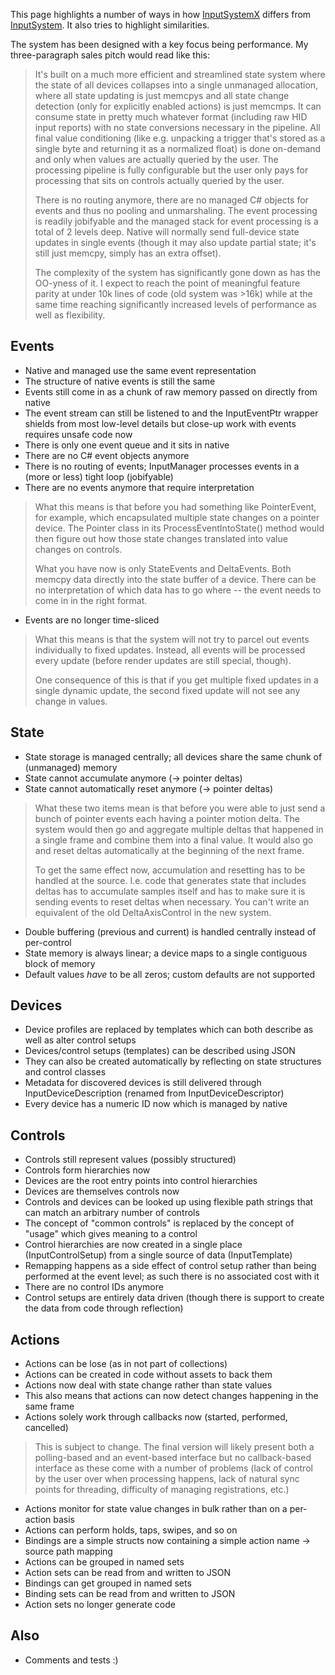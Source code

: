 This page highlights a number of ways in how [InputSystemX](https://github.com/Unity-Technologies/InputSystemX) differs from [InputSystem](https://github.com/Unity-Technologies/InputSystem). It also tries to highlight similarities.

The system has been designed with a key focus being performance. My three-paragraph sales pitch would read like this:

>It's built on a much more efficient and streamlined state system where the state of all devices collapses into a single unmanaged allocation, where all state updating is just memcpys and all state change detection (only for explicitly enabled actions) is just memcmps. It can consume state in pretty much whatever format (including raw HID input reports) with no state conversions necessary in the pipeline. All final value conditioning (like e.g. unpacking a trigger that's stored as a single byte and returning it as a normalized float) is done on-demand and only when values are actually queried by the user. The processing pipeline is fully configurable but the user only pays for processing that sits on controls actually queried by the user.
>
>There is no routing anymore, there are no managed C# objects for events and thus no pooling and unmarshaling. The event processing is readily jobifyable and the managed stack for event processing is a total of 2 levels deep. Native will normally send full-device state updates in single events (though it may also update partial state; it's still just memcpy, simply has an extra offset).
>
>The complexity of the system has significantly gone down as has the OO-yness of it. I expect to reach the point of meaningful feature parity at under 10k lines of code (old system was >16k) while at the same time reaching significantly increased levels of performance as well as flexibility.

## Events

* Native and managed use the same event representation
* The structure of native events is still the same
* Events still come in as a chunk of raw memory passed on directly from native
* The event stream can still be listened to and the InputEventPtr wrapper shields from most low-level details but close-up work with events requires unsafe code now
* There is only one event queue and it sits in native
* There are no C# event objects anymore
* There is no routing of events; InputManager processes events in a (more or less) tight loop (jobifyable)
* There are no events anymore that require interpretation

>What this means is that before you had something like PointerEvent, for example, which encapsulated multiple state changes on a pointer device. The Pointer class in its ProcessEventIntoState() method would then figure out how those state changes translated into value changes on controls.
>
>What you have now is only StateEvents and DeltaEvents. Both memcpy data directly into the state buffer of a device. There can be no interpretation of which data has to go where -- the event needs to come in in the right format.

* Events are no longer time-sliced

>What this means is that the system will not try to parcel out events individually to fixed updates. Instead, all events will be processed every update (before render updates are still special, though).
>
>One consequence of this is that if you get multiple fixed updates in a single dynamic update, the second fixed update will not see any change in values.

## State

* State storage is managed centrally; all devices share the same chunk of (unmanaged) memory
* State cannot accumulate anymore (-> pointer deltas)
* State cannot automatically reset anymore (-> pointer deltas)

>What these two items mean is that before you were able to just send a bunch of pointer events each having a pointer motion delta. The system would then go and aggregate multiple deltas that happened in a single frame and combine them into a final value. It would also go and reset deltas automatically at the beginning of the next frame.
>
>To get the same effect now, accumulation and resetting has to be handled at the source. I.e. code that generates state that includes deltas has to accumulate samples itself and has to make sure it is sending events to reset deltas when necessary. You can't write an equivalent of the old DeltaAxisControl in the new system.

* Double buffering (previous and current) is handled centrally instead of per-control
* State memory is always linear; a device maps to a single contiguous block of memory
* Default values *have* to be all zeros; custom defaults are not supported

## Devices

* Device profiles are replaced by templates which can both describe as well as alter control setups
* Devices/control setups (templates) can be described using JSON
* They can also be created automatically by reflecting on state structures and control classes
* Metadata for discovered devices is still delivered through InputDeviceDescription (renamed from InputDeviceDescriptor)
* Every device has a numeric ID now which is managed by native

## Controls

* Controls still represent values (possibly structured)
* Controls form hierarchies now
* Devices are the root entry points into control hierarchies
* Devices are themselves controls now
* Controls and devices can be looked up using flexible path strings that can match an arbitrary number of controls
* The concept of "common controls" is replaced by the concept of "usage" which gives meaning to a control
* Control hierarchies are now created in a single place (InputControlSetup) from a single source of data (InputTemplate)
* Remapping happens as a side effect of control setup rather than being performed at the event level; as such there is no associated cost with it
* There are no control IDs anymore
* Control setups are entirely data driven (though there is support to create the data from code through reflection)

## Actions

* Actions can be lose (as in not part of collections)
* Actions can be created in code without assets to back them
* Actions now deal with state change rather than state values
* This also means that actions can now detect changes happening in the same frame
* Actions solely work through callbacks now (started, performed, cancelled)
>This is subject to change. The final version will likely present both a polling-based and an event-based interface but no callback-based interface as these come with a number of problems (lack of control by the user over when processing happens, lack of natural sync points for threading, difficulty of managing registrations, etc.)
* Actions monitor for state value changes in bulk rather than on a per-action basis
* Actions can perform holds, taps, swipes, and so on
* Bindings are a simple structs now containing a simple action name -> source path mapping
* Actions can be grouped in named sets
* Action sets can be read from and written to JSON
* Bindings can get grouped in named sets
* Binding sets can be read from and written to JSON
* Action sets no longer generate code

## Also

* Comments and tests :)